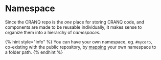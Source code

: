 # Namespace

Since the CRANQ repo is the _one_ place for storing CRANQ code, and components are made to be reusable individually, it makes sense to organize them into a hierarchy of _namespaces_.

{% hint style="info" %}
You can have your own namespace, eg. `#mycorp`, co-existing with the public repository, by [mapping](../../how-to/advanced/mapping-paths-to-namespaces.md) your own namespace to a folder path.
{% endhint %}
